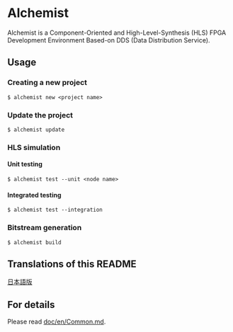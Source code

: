 # Alchemist

Alchemist is a Component-Oriented and High-Level-Synthesis (HLS) FPGA Development Environment Based-on DDS (Data Distribution Service).

## Usage

### Creating a new project

```
$ alchemist new <project name>
```

### Update the project

```
$ alchemist update
```

### HLS simulation

#### Unit testing

```
$ alchemist test --unit <node name>
```

#### Integrated testing

```
$ alchemist test --integration
```

### Bitstream generation

```
$ alchemist build
```

## Translations of this README

[日本語版](doc/jp/README.md)

## For details

Please read [doc/en/Common.md](doc/en/Common.md).

